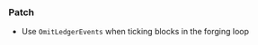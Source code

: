 <!--
A new scriv changelog fragment.

Uncomment the section that is right (remove the HTML comment wrapper).
-->

### Patch

- Use `OmitLedgerEvents` when ticking blocks in the forging loop

<!--
### Non-Breaking

- A bullet item for the Non-Breaking category.

-->
<!--
### Breaking

- A bullet item for the Breaking category.

-->
